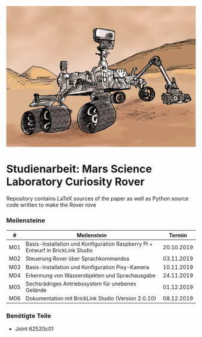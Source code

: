 ![alt text](mars_rover.jpg "Mars Rover")

# Studienarbeit: Mars Science Laboratory Curiosity Rover
Repository contains LaTeX sources of the paper as well as Python source code written to make the Rover rove 

### Meilensteine

| # | Meilenstein | Termin |
| --- | --- | --- | 
| M01 | Basis-Installation und Konfiguration Raspberry Pi + Entwurf in BrickLink Studio | 20.10.2019 |
| M02 | Steuerung Rover über Sprachkommandos | 03.11.2019 |
| M03 | Basis-Installation und Konfiguration Pixy-Kamera | 10.11.2019 |
| M04 | Erkennung von Wasserobjekten und Sprachausgabe | 24.11.2019 |
| M05 | Sechsrädriges Antriebssystem für unebenes Gelände | 01.12.2019 |
| M06 | Dokumentation mit BrickLink Studio (Version 2.0.10) | 08.12.2019 |

### Benötigte Teile
- Joint 62520c01
